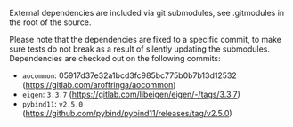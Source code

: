 External dependencies are included via git submodules, see .gitmodules in the root of the source.

Please note that the dependencies are fixed to a specific commit, to make sure tests do not break as a 
result of silently updating the submodules. Dependencies are checked out on the following commits:

- `aocommon`: 05917d37e32a1bcd3fc985bc775b0b7b13d12532 (https://gitlab.com/aroffringa/aocommon)
- `eigen`: `3.3.7` (https://gitlab.com/libeigen/eigen/-/tags/3.3.7)
- `pybind11`: `v2.5.0` (https://github.com/pybind/pybind11/releases/tag/v2.5.0)

